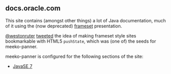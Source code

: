 docs.oracle.com
---------------

This site contains (amongst other things) a lot of Java documentation,
much of it using the (now deprecated) [frameset](http://en.wikipedia.org/wiki/Framing_\(World_Wide_Web\)) presentation.

[@westonruter](http://twitter.com/westonruter) [tweeted](https://twitter.com/westonruter/status/197650657501659137)
the idea of making frameset style sites bookmarkable with HTML5 `pushState`,
which was (one of) the seeds for meeko-panner.  

meeko-panner is configured for the following sections of the site:

- [JavaSE 7](http://docs.oracle.com/javase/7/docs/api/overview-summary.html)
